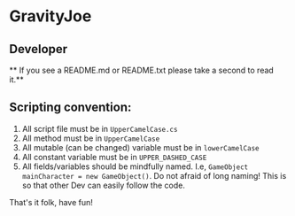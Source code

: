 # GravityJoe

## Developer
** If you see a README.md or README.txt please take a second to read it.**

## Scripting convention:

1. All script file must be in `UpperCamelCase.cs`
1. All method must be in `UpperCamelCase`
1. All mutable (can be changed) variable must be in `lowerCamelCase`
1. All constant variable must be in `UPPER_DASHED_CASE`
1. All fields/variables should be mindfully named. I.e, `GameObject mainCharacter = new GameObject()`. Do not afraid of long naming! This is so that other Dev can easily follow the code.

That's it folk, have fun!
